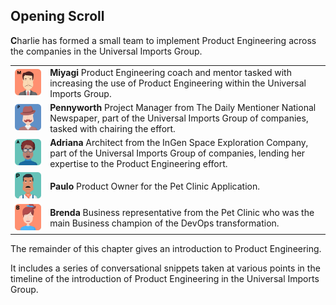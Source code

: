 ## Opening Scroll

**C**harlie has formed a small team to implement Product Engineering across the companies in the Universal Imports Group.

|   |   |
|---|---|
|![](assets/miyagi.png)| **Miyagi** Product Engineering coach and mentor tasked with increasing the use of Product Engineering within the Universal Imports Group.|
|![](assets/pennyworth.png)| **Pennyworth**  Project Manager from The Daily Mentioner National Newspaper, part of the Universal Imports Group of companies, tasked with chairing the effort.|
|![](assets/adriana.png)| **Adriana**  Architect from the InGen Space Exploration Company, part of the Universal Imports Group of companies, lending her expertise to the Product Engineering effort.|
|![](assets/paulo.png)| **Paulo**  Product Owner for the Pet Clinic Application.|
|![](assets/brenda.png)| **Brenda**  Business representative from the Pet Clinic who was the main Business champion of the DevOps transformation.|

The remainder of this chapter gives an introduction to Product Engineering.

It includes a series of conversational snippets taken at various points in the timeline of the introduction of Product Engineering in the Universal Imports Group.
